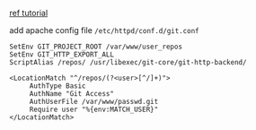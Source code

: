 
[ref tutorial]('http://blog.xuite.net/zack_pan/blog/65273998-GIT+over+HTTP+%28GIT+HTTP+Transparent%29')

add apache config file `/etc/httpd/conf.d/git.conf`

```
SetEnv GIT_PROJECT_ROOT /var/www/user_repos
SetEnv GIT_HTTP_EXPORT_ALL
ScriptAlias /repos/ /usr/libexec/git-core/git-http-backend/

<LocationMatch "^/repos/(?<user>[^/]+)">
     AuthType Basic
     AuthName "Git Access"
     AuthUserFile /var/www/passwd.git
     Require user "%{env:MATCH_USER}"
</LocationMatch>
```